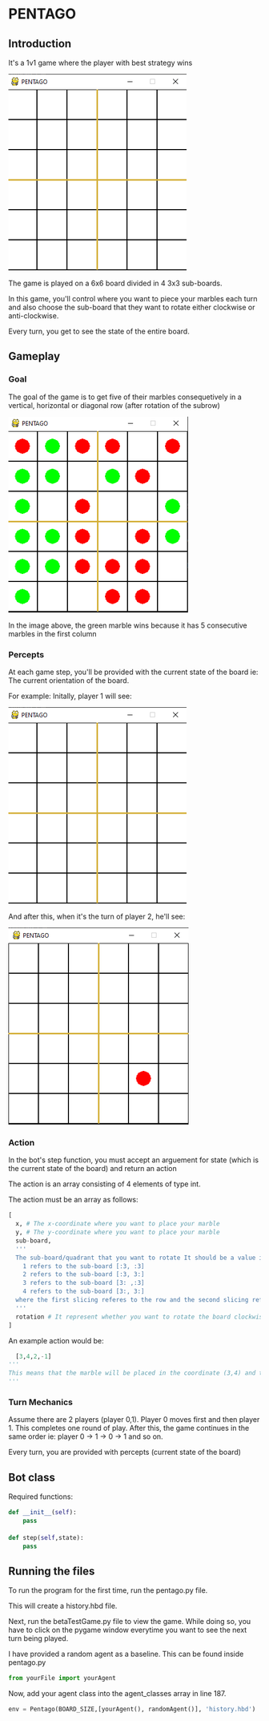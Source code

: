 # PENTAGO

## Introduction

It's a 1v1 game where the player with best strategy wins

![Initial board](assets/initial_board.png)

The game is played on a 6x6 board divided in 4 3x3 sub-boards.


In this game, you'll control where you want to piece your marbles each turn and also choose the sub-board that they want to rotate either clockwise or anti-clockwise.

Every turn, you get to see the state of the entire board.

## Gameplay

### Goal

The goal of the game is to get five of their marbles consequetively in a vertical, horizontal or diagonal row (after rotation of the subrow)

![winning moment](assets/winning.png)

In the image above, the green marble wins because it has 5 consecutive marbles in the first column

### Percepts

At each game step, you'll be provided with the current state of the board ie: The current orientation of the board.

For example:
Initally, player 1 will see:

![initial state](assets/initial_board.png)

And after this, when it's the turn of player 2, he'll see:

![second state](assets/percept.png)

### Action

In the bot's step function, you must accept an arguement for state (which is the current state of the board) and return an action

The action is an array consisting of 4 elements of type int. 

The action must be an array as follows:
```python
[
  x, # The x-coordinate where you want to place your marble
  y, # The y-coordinate where you want to place your marble
  sub-board,
  '''
  The sub-board/quadrant that you want to rotate It should be a value in [1,2,3,4]
    1 refers to the sub-board [:3, :3]
    2 refers to the sub-board [:3, 3:]
    3 refers to the sub-board [3: ,:3]
    4 refers to the sub-board [3:, 3:]
  where the first slicing referes to the row and the second slicing refers to the columns
  '''
  rotation # It represent whether you want to rotate the board clockwise(-1) or anticlockwise (1)
]
```

An example action would be:
``` python
  [3,4,2,-1]
'''
This means that the marble will be placed in the coordinate (3,4) and the 2nd quadrant will be rotated in the clockwise direction
'''
```

### Turn Mechanics

Assume there are 2 players (player 0,1). Player 0 moves first and then player 1. This completes one round of play. After this, the game continues in the same order ie: player 0 -> 1 -> 0 -> 1 and so on.

Every turn, you are provided with percepts (current state of the board)

## Bot class

Required functions: 
``` python
def __init__(self):
    pass

def step(self,state):
    pass
```

## Running the files

To run the program for the first time, run the pentago.py file.

This will create a history.hbd file.

Next, run the betaTestGame.py file to view the game. While doing so, you have to click on the pygame window everytime you want to see the next turn being played.

I have provided a random agent as a baseline. This can be found inside pentago.py

```python 
from yourFile import yourAgent
```

Now, add your agent class into the agent_classes array in line 187.

```python
env = Pentago(BOARD_SIZE,[yourAgent(), randomAgent()], 'history.hbd')
```